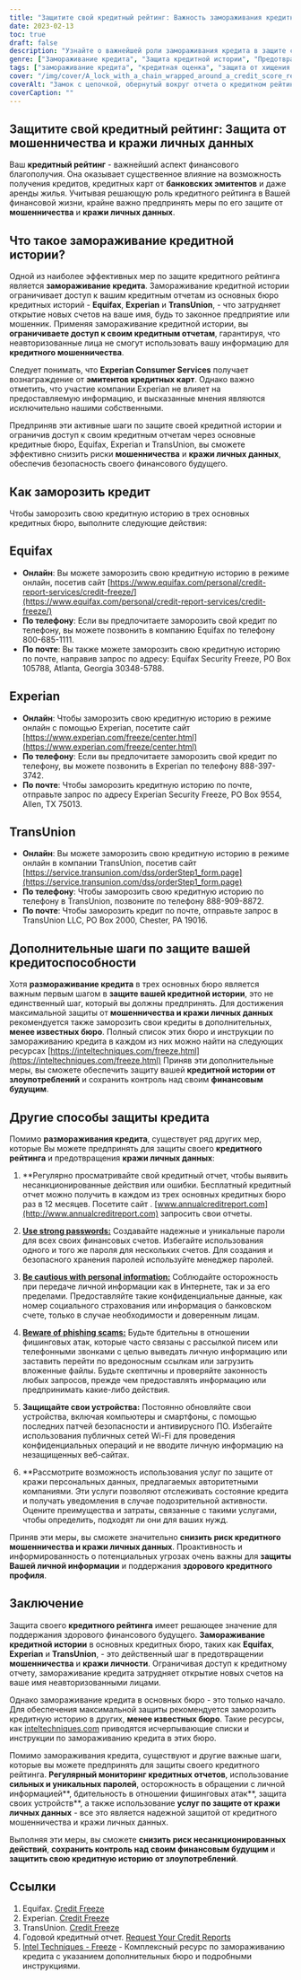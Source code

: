 ```yaml
---
title: "Защитите свой кредитный рейтинг: Важность замораживания кредитной истории"
date: 2023-02-13
toc: true
draft: false
description: "Узнайте о важнейшей роли замораживания кредита в защите своего финансового будущего и о том, как взять под контроль свою кредитную историю."
genre: ["Замораживание кредита", "Защита кредитной истории", "Предотвращение хищений персональных данных", "Финансовая безопасность", "Предотвращение мошенничества", "Кредитные бюро", "Эквифакс", "Experian", "TransUnion", "Личные финансы"]
tags: ["замораживание кредита", "кредитная оценка", "защита от хищения персональных данных", "финансовая безопасность", "предотвращение мошенничества", "кредитные бюро", "Эквифакс", "Experian", "TransUnion", "защита кредитной истории", "гарантированный кредит", "кредитная история", "кредитное мошенничество", "кредитный мониторинг", "эмитенты кредитных карт", "замораживание кредита", "защита кредита", "замораживание кредитной истории", "услуги кредитного мониторинга", "финансовое будущее", "важность замораживания кредита", "как заморозить кредит", "процесс замораживания кредитной истории", "замораживание безопасности кредитного бюро", "замораживание кредитных отчетов", "предотвращение хищения персональных данных", "управление кредитным рейтингом", "защита финансовой информации", "меры защиты от мошенничества", "защита финансовой идентификации"]
cover: "/img/cover/A_lock_with_a_chain_wrapped_around_a_credit_score_report.png"
coverAlt: "Замок с цепочкой, обернутый вокруг отчета о кредитном рейтинге, символизирует защиту и безопасность, которую обеспечивает замораживание кредитной истории от кражи личных данных и мошенничества"
coverCaption: ""
---
```


## Защитите свой кредитный рейтинг: Защита от мошенничества и кражи личных данных

Ваш **кредитный рейтинг** - важнейший аспект финансового благополучия. Она оказывает существенное влияние на возможность получения кредитов, кредитных карт от **банковских эмитентов** и даже аренды жилья. Учитывая решающую роль кредитного рейтинга в Вашей финансовой жизни, крайне важно предпринять меры по его защите от **мошенничества** и **кражи личных данных**.

## Что такое замораживание кредитной истории?

Одной из наиболее эффективных мер по защите кредитного рейтинга является **замораживание кредита**. Замораживание кредитной истории ограничивает доступ к вашим кредитным отчетам из основных бюро кредитных историй - **Equifax**, **Experian** и **TransUnion**, - что затрудняет открытие новых счетов на ваше имя, будь то законное предприятие или мошенник. Применяя замораживание кредитной истории, вы **ограничиваете доступ к своим кредитным отчетам**, гарантируя, что неавторизованные лица не смогут использовать вашу информацию для **кредитного мошенничества**.

Следует понимать, что **Experian Consumer Services** получает вознаграждение от **эмитентов кредитных карт**. Однако важно отметить, что участие компании Experian не влияет на предоставляемую информацию, и высказанные мнения являются исключительно нашими собственными.

Предприняв эти активные шаги по защите своей кредитной истории и ограничив доступ к своим кредитным отчетам через основные кредитные бюро, Equifax, Experian и TransUnion, вы сможете эффективно снизить риски **мошенничества** и **кражи личных данных**, обеспечив безопасность своего финансового будущего.

## Как заморозить кредит

Чтобы заморозить свою кредитную историю в трех основных кредитных бюро, выполните следующие действия:

## Equifax

- **Онлайн**: Вы можете заморозить свою кредитную историю в режиме онлайн, посетив сайт [https://www.equifax.com/personal/credit-report-services/credit-freeze/](https://www.equifax.com/personal/credit-report-services/credit-freeze/)
- **По телефону**: Если вы предпочитаете заморозить свой кредит по телефону, вы можете позвонить в компанию Equifax по телефону 800-685-1111.
- **По почте**: Вы также можете заморозить свою кредитную историю по почте, направив запрос по адресу: Equifax Security Freeze, PO Box 105788, Atlanta, Georgia 30348-5788.

## Experian

- **Онлайн**: Чтобы заморозить свою кредитную историю в режиме онлайн с помощью Experian, посетите сайт [https://www.experian.com/freeze/center.html](https://www.experian.com/freeze/center.html)
- **По телефону**: Если вы предпочитаете заморозить свой кредит по телефону, вы можете позвонить в Experian по телефону 888-397-3742.
- **По почте**: Чтобы заморозить кредитную историю по почте, отправьте запрос по адресу Experian Security Freeze, PO Box 9554, Allen, TX 75013.

## TransUnion

- **Онлайн**: Вы можете заморозить свою кредитную историю в режиме онлайн в компании TransUnion, посетив сайт [https://service.transunion.com/dss/orderStep1_form.page](https://service.transunion.com/dss/orderStep1_form.page)
- **По телефону**: Чтобы заморозить свою кредитную историю по телефону в TransUnion, позвоните по телефону 888-909-8872.
- **По почте**: Чтобы заморозить кредит по почте, отправьте запрос в TransUnion LLC, PO Box 2000, Chester, PA 19016.

## Дополнительные шаги по защите вашей кредитоспособности

Хотя **размораживание кредита** в трех основных бюро является важным первым шагом в **защите вашей кредитной истории**, это не единственный шаг, который вы должны предпринять. Для достижения максимальной защиты от **мошенничества и кражи личных данных** рекомендуется также заморозить свои кредиты в дополнительных, **менее известных бюро**. Полный список этих бюро и инструкции по замораживанию кредита в каждом из них можно найти на следующих ресурсах [https://inteltechniques.com/freeze.html](https://inteltechniques.com/freeze.html) Приняв эти дополнительные меры, вы сможете обеспечить защиту вашей **кредитной истории от злоупотреблений** и сохранить контроль над своим **финансовым будущим**.

## Другие способы защиты кредита

Помимо **размораживания кредита**, существует ряд других мер, которые Вы можете предпринять для защиты своего **кредитного рейтинга** и предотвращения **кражи личных данных**:

1. **Регулярно просматривайте свой кредитный отчет, чтобы выявить несанкционированные действия или ошибки. Бесплатный кредитный отчет можно получить в каждом из трех основных кредитных бюро раз в 12 месяцев. Посетите сайт . [www.annualcreditreport.com](http://www.annualcreditreport.com) запросить свои отчеты.

2. [**Use strong passwords:**](https://simeononsecurity.ch/articles/how-to-create-strong-passwords/) Создавайте надежные и уникальные пароли для всех своих финансовых счетов. Избегайте использования одного и того же пароля для нескольких счетов. Для создания и безопасного хранения паролей используйте менеджер паролей.

3. [**Be cautious with personal information:**](https://simeononsecurity.ch/articles/tips-for-secure-e-commerce-transactions-and-safe-online-shopping/) Соблюдайте осторожность при передаче личной информации как в Интернете, так и за его пределами. Предоставляйте такие конфиденциальные данные, как номер социального страхования или информация о банковском счете, только в случае необходимости и доверенным лицам.

4. [**Beware of phishing scams:**](https://simeononsecurity.ch/articles/what-is-a-common-indicator-of-a-phishing-attempt/) Будьте бдительны в отношении фишинговых атак, которые часто связаны с рассылкой писем или телефонными звонками с целью выведать личную информацию или заставить перейти по вредоносным ссылкам или загрузить вложенные файлы. Будьте скептичны и проверяйте законность любых запросов, прежде чем предоставлять информацию или предпринимать какие-либо действия.

5. **Защищайте свои устройства:** Постоянно обновляйте свои устройства, включая компьютеры и смартфоны, с помощью последних патчей безопасности и антивирусного ПО. Избегайте использования публичных сетей Wi-Fi для проведения конфиденциальных операций и не вводите личную информацию на незащищенных веб-сайтах.

6. **Рассмотрите возможность использования услуг по защите от кражи персональных данных, предлагаемых авторитетными компаниями. Эти услуги позволяют отслеживать состояние кредита и получать уведомления в случае подозрительной активности. Оцените преимущества и затраты, связанные с такими услугами, чтобы определить, подходят ли они для ваших нужд.

Приняв эти меры, вы сможете значительно **снизить риск кредитного мошенничества и кражи личных данных**. Проактивность и информированность о потенциальных угрозах очень важны для **защиты Вашей личной информации** и поддержания **здорового кредитного профиля**.

## Заключение

Защита своего **кредитного рейтинга** имеет решающее значение для поддержания здорового финансового будущего. **Замораживание кредитной истории** в основных кредитных бюро, таких как **Equifax**, **Experian** и **TransUnion**, - это действенный шаг в предотвращении **мошенничества** и **кражи личности**. Ограничивая доступ к кредитному отчету, замораживание кредита затрудняет открытие новых счетов на ваше имя неавторизованными лицами.

Однако замораживание кредита в основных бюро - это только начало. Для обеспечения максимальной защиты рекомендуется заморозить кредитную историю в других, **менее известных бюро**. Такие ресурсы, как [inteltechniques.com](https://inteltechniques.com/freeze.html) приводятся исчерпывающие списки и инструкции по замораживанию кредита в этих бюро.

Помимо замораживания кредита, существуют и другие важные шаги, которые вы можете предпринять для защиты своего кредитного рейтинга. **Регулярный мониторинг кредитных отчетов**, использование **сильных и уникальных паролей**, осторожность в обращении с личной информацией**, бдительность в отношении фишинговых атак**, защита своих устройств**, а также использование **услуг по защите от кражи личных данных** - все это является надежной защитой от кредитного мошенничества и кражи личных данных.

Выполняя эти меры, вы сможете **снизить риск несанкционированных действий**, **сохранить контроль над своим финансовым будущим** и **защитить свою кредитную историю от злоупотреблений**.

## Ссылки

1. Equifax. [Credit Freeze](https://www.equifax.com/personal/credit-report-services/credit-freeze/)
2. Experian. [Credit Freeze](https://www.experian.com/freeze/center.html)
3. TransUnion. [Credit Freeze](https://service.transunion.com/dss/orderStep1_form.page)
4. Годовой кредитный отчет. [Request Your Credit Reports](http://www.annualcreditreport.com)
5. [Intel Techniques - Freeze](https://inteltechniques.com/freeze.html) - Комплексный ресурс по замораживанию кредита с указанием дополнительных бюро и подробными инструкциями.
